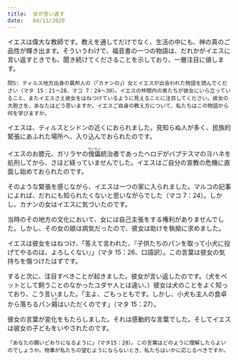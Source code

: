 ```yaml
---
title:  女が言い返す
date:   04/11/2020
---
```


イエスは偉大な教師です。教えを通してだけでなく、生活の中にも、神の真のご品性が輝き出ます。そういうわけで、福音書の一つの物語は、だれかがイエスに言い返すときでも、聞き続けてくださることを示しており、一層注目に値します。

`問5: ティルス地方出身の異邦人の（「カナンの」）女とイエスが出会われた物語を読んでください（マタ 15：21～28、マコ 7：24～30）。イエスの仲間内の男たちが彼女にいら立っていること、またイエスさえ彼女をはねつけているように見えることに注目してください。彼女の大胆さを、あなたはどう思いますか。イエスご自身の教え方について、私たちはこの物語から何を学びますか。`

イエスは、ティルスとシドンの近くにおられました。見知らぬ人が多く、民族的緊張にあふれた場所へ、入り込んでおられたのです。

イエスのお膝元、ガリラヤの<ruby>傀<rt>かい</rt>儡<rt>らい</rt></ruby>統治者であったヘロデがバプテスマのヨハネを処刑してから、さほど経っていませんでした。イエスはご自分の宣教の危機に直面し始めておられたのです。

そのような緊張を感じながら、イエスは一つの家に入られました。マルコの記事によれば、だれにも知られたくないと思いながらでした（マコ 7：24）。しかし、カナンの女はイエスに気づいたのです。

当時のその地方の文化において、女には自己主張をする権利がありませんでした。しかし、その女の娘は病気だったので、彼女は助けを執拗に求めました。

イエスは彼女をはねつけ、「答えて言われた、『子供たちのパンを取って小犬に投げてやるのは、よろしくない』」（マタ 15：26、口語訳）。この言葉は彼女の気持ちを傷つけたはずです。

すると次に、注目すべきことが起きました。彼女が言い返したのです。（犬をペットとして飼うことのなかったユダヤ人とは違い、）彼女は犬のことをよく知っており、こう言いました。「主よ、ごもっともです。しかし、小犬も主人の食卓から落ちるパン<ruby>屑<rt>くず</rt></ruby>はいただくのです」（マタ 15：27）。

彼女の言葉が変化をもたらしました。それは感動的な言葉でした。そしてイエスは彼女の子どもをいやされたのです。

`「あなたの願いどおりになるように」（マタ15：28）。この言葉はどのように理解したらよいのでしょうか。物事が私たちの望むようにならないとき、私たちはいかに応じるべきですか。`